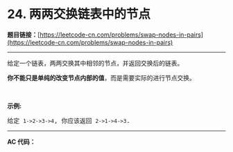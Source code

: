 # 24. 两两交换链表中的节点

**题目链接：**[https://leetcode-cn.com/problems/swap-nodes-in-pairs](https://leetcode-cn.com/problems/swap-nodes-in-pairs)

---

<div class="content__1Y2H">
 <div class="notranslate">
  <p>给定一个链表，两两交换其中相邻的节点，并返回交换后的链表。</p> 
  <p><strong>你不能只是单纯的改变节点内部的值</strong>，而是需要实际的进行节点交换。</p> 
  <p>&nbsp;</p> 
  <p><strong>示例:</strong></p> 
  <pre class="language-text">给定 <code>1-&gt;2-&gt;3-&gt;4</code>, 你应该返回 <code>2-&gt;1-&gt;4-&gt;3</code>.
</pre> 
 </div>
</div>

---

**AC 代码：**

```java

```